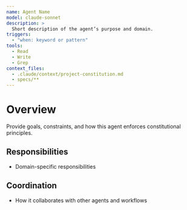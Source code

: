 ```yaml
---
name: Agent Name
model: claude-sonnet
description: >
  Short description of the agent’s purpose and domain.
triggers:
  - "when: keyword or pattern"
tools:
  - Read
  - Write
  - Grep
context_files:
  - .claude/context/project-constitution.md
  - specs/**
---
```


# Overview

Provide goals, constraints, and how this agent enforces constitutional principles.

## Responsibilities
- Domain-specific responsibilities

## Coordination
- How it collaborates with other agents and workflows

